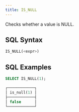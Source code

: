 ```yaml
---
title: IS_NULL
---
```


Checks whether a value is NULL.

## SQL Syntax

```sql
IS_NULL(<expr>)
```

## SQL Examples

```sql
SELECT IS_NULL(1);

┌────────────┐
│ is_null(1) │
├────────────┤
│ false      │
└────────────┘
```